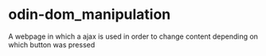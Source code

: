 # odin-dom_manipulation
A webpage in which a ajax is used in order to change content depending on which button was pressed
